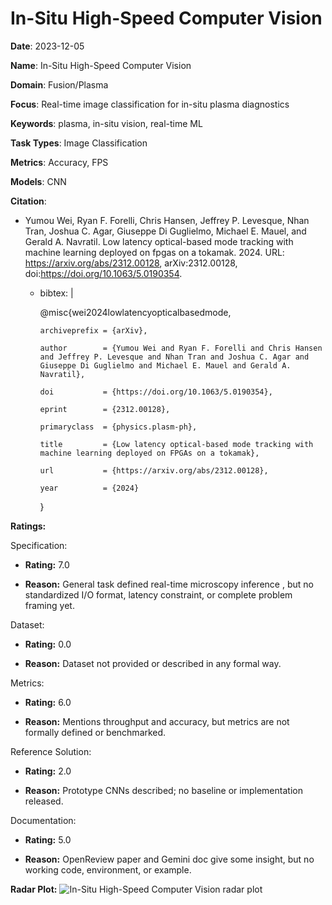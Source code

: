 # In-Situ High-Speed Computer Vision


**Date**: 2023-12-05


**Name**: In-Situ High-Speed Computer Vision


**Domain**: Fusion/Plasma


**Focus**: Real-time image classification for in-situ plasma diagnostics


**Keywords**: plasma, in-situ vision, real-time ML


**Task Types**: Image Classification


**Metrics**: Accuracy, FPS


**Models**: CNN


**Citation**:


- Yumou Wei, Ryan F. Forelli, Chris Hansen, Jeffrey P. Levesque, Nhan Tran, Joshua C. Agar, Giuseppe Di Guglielmo, Michael E. Mauel, and Gerald A. Navratil. Low latency optical-based mode tracking with machine learning deployed on fpgas on a tokamak. 2024. URL: https://arxiv.org/abs/2312.00128, arXiv:2312.00128, doi:https://doi.org/10.1063/5.0190354.

  - bibtex: |

      @misc{wei2024lowlatencyopticalbasedmode,

        archiveprefix = {arXiv},

        author        = {Yumou Wei and Ryan F. Forelli and Chris Hansen and Jeffrey P. Levesque and Nhan Tran and Joshua C. Agar and Giuseppe Di Guglielmo and Michael E. Mauel and Gerald A. Navratil},

        doi           = {https://doi.org/10.1063/5.0190354},

        eprint        = {2312.00128},

        primaryclass  = {physics.plasm-ph},

        title         = {Low latency optical-based mode tracking with machine learning deployed on FPGAs on a tokamak},

        url           = {https://arxiv.org/abs/2312.00128},

        year          = {2024}

      }



**Ratings:**


Specification:


  - **Rating:** 7.0


  - **Reason:** General task defined  real-time microscopy inference , but no standardized I/O format, latency constraint, or complete problem framing yet.


Dataset:


  - **Rating:** 0.0


  - **Reason:** Dataset not provided or described in any formal way.


Metrics:


  - **Rating:** 6.0


  - **Reason:** Mentions throughput and accuracy, but metrics are not formally defined or benchmarked.


Reference Solution:


  - **Rating:** 2.0


  - **Reason:** Prototype CNNs described; no baseline or implementation released.


Documentation:


  - **Rating:** 5.0


  - **Reason:** OpenReview paper and Gemini doc give some insight, but no working code, environment, or example.


**Radar Plot:**
 ![In-Situ High-Speed Computer Vision radar plot](../../tex/images/in-situ_high-speed_computer_vision_radar.png)